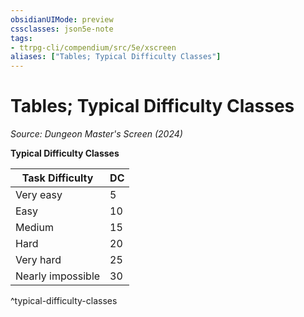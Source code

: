```yaml
---
obsidianUIMode: preview
cssclasses: json5e-note
tags:
- ttrpg-cli/compendium/src/5e/xscreen
aliases: ["Tables; Typical Difficulty Classes"]
---
```

# Tables; Typical Difficulty Classes
*Source: Dungeon Master's Screen (2024)* 

**Typical Difficulty Classes**

| Task Difficulty | DC |
|-----------------|----|
| Very easy | 5 |
| Easy | 10 |
| Medium | 15 |
| Hard | 20 |
| Very hard | 25 |
| Nearly impossible | 30 |
^typical-difficulty-classes